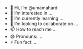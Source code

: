 - 👋 Hi, I’m @umamahard
- 👀 I’m interested in ...
- 🌱 I’m currently learning ...
- 💞️ I’m looking to collaborate on ...
- 📫 How to reach me ...
- 😄 Pronouns: ...
- ⚡ Fun fact: ...

<!---
umamahard/umamahard is a ✨ special ✨ repository because its `README.md` (this file) appears on your GitHub profile.
You can click the Preview link to take a look at your changes.
--->
